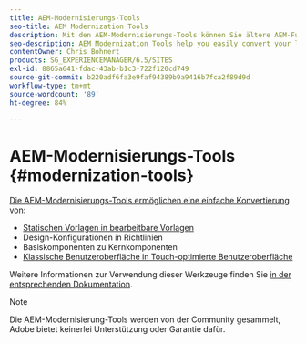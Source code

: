```yaml
---
title: AEM-Modernisierungs-Tools
seo-title: AEM Modernization Tools
description: Mit den AEM-Modernisierungs-Tools können Sie ältere AEM-Funktionen in die neueste Technologie konvertieren
seo-description: AEM Modernization Tools help you easily convert your legacy AEM features to the latest technology
contentOwner: Chris Bohnert
products: SG_EXPERIENCEMANAGER/6.5/SITES
exl-id: 8865a641-fdac-43ab-b1c3-722f120cd749
source-git-commit: b220adf6fa3e9faf94389b9a9416b7fca2f89d9d
workflow-type: tm+mt
source-wordcount: '89'
ht-degree: 84%

---
```


# AEM-Modernisierungs-Tools {#modernization-tools}

[Die AEM-Modernisierungs-Tools ermöglichen eine einfache Konvertierung von:](http://opensource.adobe.com/aem-modernize-tools/)

* [](page-templates-static.md)[Statischen Vorlagen in bearbeitbare Vorlagen](page-templates-editable.md)
* [](page-templates-static.md)Design-Konfigurationen in Richtlinien[](page-templates-editable.md)
* [](/help/sites-authoring/default-components-foundation.md)Basiskomponenten zu Kernkomponenten[](https://docs.adobe.com/content/help/de-DE/experience-manager-core-components/using/introduction.html)
* [](website.md)[Klassische Benutzeroberfläche in Touch-optimierte Benutzeroberfläche](touch-ui-concepts.md)

Weitere Informationen zur Verwendung dieser Werkzeuge finden Sie [in der entsprechenden Dokumentation](http://opensource.adobe.com/aem-modernize-tools/).

>[!NOTE]
>
>Die AEM-Modernisierung-Tools werden von der Community gesammelt, Adobe bietet keinerlei Unterstützung oder Garantie dafür.
